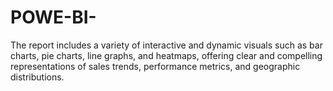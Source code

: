 # POWE-BI-

The report includes a variety of interactive and dynamic visuals such as bar charts, pie charts, line graphs, and heatmaps, offering clear and compelling representations of sales trends, performance metrics, and geographic distributions.
